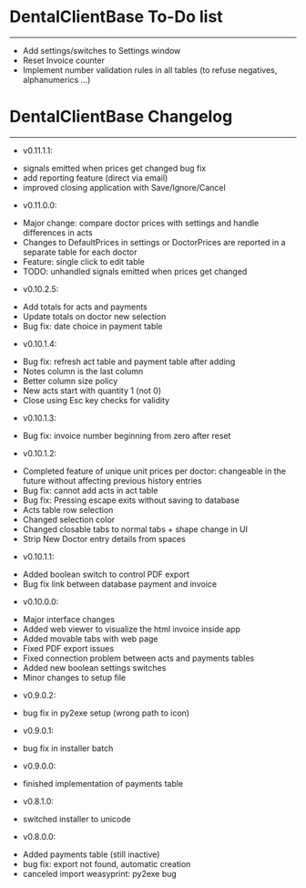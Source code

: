 # DentalClientBase To-Do list
*****************************
* Add settings/switches to Settings window
* Reset Invoice counter
* Implement number validation rules in all tables (to refuse negatives, alphanumerics ...)

# DentalClientBase Changelog
*****************************

* v0.11.1.1:
- signals emitted when prices get changed bug fix
- add reporting feature (direct via email)
- improved closing application with Save/Ignore/Cancel

* v0.11.0.0:
- Major change: compare doctor prices with settings
  and handle differences in acts
- Changes to DefaultPrices in settings or DoctorPrices
  are reported in a separate table for each doctor
- Feature: single click to edit table
- TODO: unhandled signals emitted when prices get changed

* v0.10.2.5:
- Add totals for acts and payments
- Update totals on doctor new selection
- Bug fix: date choice in payment table

* v0.10.1.4:
- Bug fix: refresh act table and payment table after adding
- Notes column is the last column
- Better column size policy
- New acts start with quantity 1 (not 0)
- Close using Esc key checks for validity

* v0.10.1.3:
- Bug fix: invoice number beginning from zero after reset

* v0.10.1.2:
- Completed feature of unique unit prices per doctor:
  changeable in the future without affecting 
  previous history entries
- Bug fix: cannot add acts in act table
- Bug fix: Pressing escape exits without saving to database
- Acts table row selection
- Changed selection color
- Changed closable tabs to normal tabs + shape change in UI 
- Strip New Doctor entry details from spaces

* v0.10.1.1:
- Added boolean switch to control PDF export
- Bug fix link between database payment and invoice

* v0.10.0.0:
- Major interface changes
- Added web viewer to visualize the html invoice inside app
- Added movable tabs with web page
- Fixed PDF export issues
- Fixed connection problem between acts and payments tables
- Added new boolean settings switches
- Minor changes to setup file

* v0.9.0.2:
- bug fix in py2exe setup (wrong path to icon)

* v0.9.0.1:
- bug fix in installer batch

* v0.9.0.0:
- finished implementation of payments table

* v0.8.1.0:
- switched installer to unicode

* v0.8.0.0:
- Added payments table (still inactive)
- bug fix: export not found, automatic creation
- canceled import weasyprint: py2exe bug 